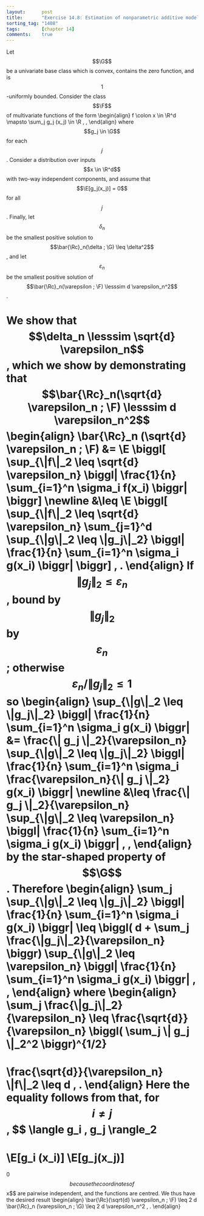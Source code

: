```yaml
---
layout:      post
title:       "Exercise 14.8: Estimation of nonparametric additive models"
sorting_tag: "1408"
tags:        [chapter 14]
comments:    true
---
```


Let $$\G$$ be a univariate base class which is convex, contains the zero
function, and is $$1$$-uniformly bounded. Consider the class $$\F$$ of
multivariate functions of the form
\begin{align}
  f \colon x \in \R^d \mapsto \sum\_j g\_j (x\_j) \in \R
  \, ,
\end{align}
where $$g_j \in \G$$ for each $$j$$. Consider a distribution over inputs
$$x \in \R^d$$ with two-way independent components, and assume that
$$\E[g_j(x_j)] = 0$$ for all $$j$$. Finally, let $$\delta_n$$ be the smallest
positive solution to $$\bar{\Rc}_n(\delta ; \G) \leq \delta^2$$, and let
$$\varepsilon_n$$ be the smallest positive solution of
$$\bar{\Rc}_n(\varepsilon ; \F) \lesssim d \varepsilon_n^2$$.

We show that $$\delta_n \lesssim \sqrt{d} \varepsilon_n$$, which we show by
demonstrating that
$$\bar{\Rc}_n(\sqrt{d} \varepsilon_n ; \F) \lesssim d \varepsilon_n^2$$
\begin{align}
  \bar{\Rc}\_n (\sqrt{d} \varepsilon\_n ; \F)
  &=
  \E \biggl[
    \sup\_{\\|f\\|\_2 \leq \sqrt{d} \varepsilon\_n}
      \biggl|
        \frac{1}{n} \sum\_{i=1}^n \sigma\_i f(x\_i)
      \biggr|
  \biggr]
  \newline
  &\leq
  \E \biggl[
    \sup\_{\\|f\\|\_2 \leq \sqrt{d} \varepsilon\_n}
      \sum\_{j=1}^d
      \sup\_{\\|g\\|\_2 \leq \\|g\_j\\|\_2}
      \biggl|
        \frac{1}{n} \sum\_{i=1}^n \sigma\_i g(x\_i)
      \biggr|
  \biggr]
  \, .
\end{align}
If $$\| g_j \|_2 \leq \varepsilon_n$$, bound by $$\| g_j \|_2$$ by
$$\varepsilon_n$$; otherwise $$\varepsilon_n / \| g_j \|_2 \leq 1$$ so
\begin{align}
  \sup\_{\\|g\\|\_2 \leq \\|g\_j\\|\_2}
  \biggl|
    \frac{1}{n} \sum\_{i=1}^n \sigma\_i g(x\_i)
  \biggr|
  &=
  \frac{\\| g\_j \\|\_2}{\varepsilon\_n}
  \sup\_{\\|g\\|\_2 \leq \\|g\_j\\|\_2}
  \biggl|
    \frac{1}{n}
    \sum\_{i=1}^n
      \sigma\_i
      \frac{\varepsilon\_n}{\\| g\_j \\|\_2}
      g(x\_i)
  \biggr|
  \newline
  &\leq
  \frac{\\| g\_j \\|\_2}{\varepsilon\_n}
  \sup\_{\\|g\\|\_2 \leq \varepsilon\_n}
  \biggl|
    \frac{1}{n}
    \sum\_{i=1}^n
      \sigma\_i
      g(x\_i)
  \biggr|
  \, ,
\end{align}
by the star-shaped property of $$\G$$. Therefore
\begin{align}
  \sum\_j
  \sup\_{\\|g\\|\_2 \leq \\|g\_j\\|\_2}
  \biggl|
    \frac{1}{n} \sum\_{i=1}^n \sigma\_i g(x\_i)
  \biggr|
  \leq
  \biggl(
    d + \sum\_j \frac{\\|g\_j\\|\_2}{\varepsilon\_n}
  \biggr)
  \sup\_{\\|g\\|\_2 \leq \varepsilon\_n}
  \biggl|
    \frac{1}{n}
    \sum\_{i=1}^n
      \sigma\_i
      g(x\_i)
  \biggr|
  \, ,
\end{align}
where
\begin{align}
  \sum\_j \frac{\\|g\_j\\|\_2}{\varepsilon\_n}
  \leq
  \frac{\sqrt{d}}{\varepsilon\_n}
  \biggl( \sum\_j \\| g\_j \\|\_2^2 \biggr)^{1/2}
  =
  \frac{\sqrt{d}}{\varepsilon\_n} \\|f\\|\_2
  \leq
  d
  \, .
\end{align}
Here the equality follows from that, for $$i \neq j$$,
$$
  \langle g_i , g_j \rangle_2
  =
  \E[g_i (x_i)] \E[g_j(x_j)]
  =
  0
$$
because the coordinates of $$x$$ are pairwise independent, and the functions
are centred. We thus have the desired result
\begin{align}
  \bar{\Rc}(\sqrt{d} \varepsilon\_n ; \F)
  \leq
  2 d \bar{\Rc}\_n (\varepsilon\_n ; \G)
  \leq
  2 d \varepsilon\_n^2
  \, .
\end{align}
